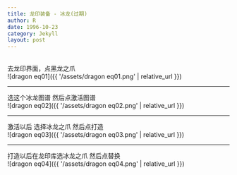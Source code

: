 ```yaml
---
title: 龙印装备 - 冰龙(过期)
author: R
date: 1996-10-23
category: Jekyll
layout: post
---
```


<!--*Updated on 1/30/2024*<br>
![Research_expand]({{ '/assets/expand0130.png' | relative_url }})-->
<br>
去龙印界面，点黑龙之爪
<br>
![dragon eq01]({{ '/assets/dragon eq01.png' | relative_url }})
<hr>
选这个冰龙图谱 然后点激活图谱
<br>
![dragon eq02]({{ '/assets/dragon eq02.png' | relative_url }})
<hr>
激活以后 选择冰龙之爪 然后点打造
<br>
![dragon eq03]({{ '/assets/dragon eq03.png' | relative_url }})
<hr>
打造以后在龙印库选冰龙之爪 然后点替换
<br>
![dragon eq04]({{ '/assets/dragon eq04.png' | relative_url }})